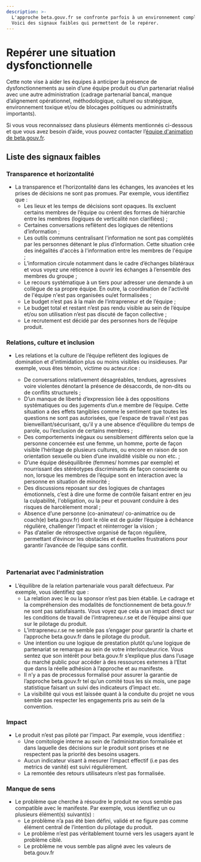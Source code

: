 ```yaml
---
description: >-
  L'approche beta.gouv.fr se confronte parfois à un environnement complexe.
  Voici des signaux faibles qui permettent de le repérer.
---
```


# Repérer une situation dysfonctionnelle

Cette note vise à aider les équipes à anticiper la présence de dysfonctionnements au sein d’une équipe produit ou d’un partenariat réalisé avec une autre administration \(cadrage partenarial bancal, manque d’alignement opérationnel, méthodologique, culturel ou stratégique, environnement toxique et/ou de blocages politiques ou administratifs importants\). 

Si vous vous reconnaissez dans plusieurs éléments mentionnés ci-dessous et que vous avez besoin d’aide, vous pouvez contacter l’[équipe d'animation de beta.gouv.fr](../../travailler-a-beta-gouv/actions-transverses/equipe-danimation.md).

## Liste des signaux faibles <a id="liste-des-signaux-faibles"></a>

### Transparence et horizontalité  <a id="transparence-et-horizontalite"></a>

* La transparence et l’horizontalité dans les échanges, les avancées et les prises de décisions ne sont pas promues. Par exemple, vous identifiez que :
  * Les lieux et les temps de décisions sont opaques. Ils excluent certains membres de l’équipe ou créent des formes de hiérarchie entre les membres \(logiques de verticalité non clarifiées\) ;
  * Certaines conversations reflètent des logiques de rétentions d’information ;
  * Les outils communs centralisant l'information ne sont pas complétés par les personnes détenant le plus d’information. Cette situation crée des inégalités d'accès à l'information entre les membres de l'équipe ;
  * L’information circule notamment dans le cadre d’échanges bilatéraux et vous voyez une réticence à ouvrir les échanges à l’ensemble des membres du groupe ;
  * Le recours systématique à un tiers pour adresser une demande à un collègue de sa propre équipe. En outre, la coordination de l'activité de l'équipe n'est pas organisées ou/et formalisées ;
  * Le budget n’est pas à la main de l’intrapreneur et de l’équipe ;
  * Le budget total et restant n’est pas rendu visible au sein de l’équipe et/ou son utilisation n’est pas discuté de façon collective ;
  * Le recrutement est décidé par des personnes hors de l’équipe produit.

### Relations, culture et inclusion <a id="relations-culture-et-inclusion"></a>

* Les relations et la culture de l’équipe reflètent des logiques de domination et d’intimidation plus ou moins visibles ou insidieuses. Par exemple, vous êtes témoin, victime ou acteur.rice :

  * De conversations relativement désagréables, tendues, agressives voire violentes dénotant la présence de désaccords, de non-dits ou de conflits structurels ;
  * D’un manque de liberté d’expression liée à des oppositions systématiques ou des jugements d’un.e membre de l’équipe. Cette situation a des effets tangibles comme le sentiment que toutes les questions ne sont pas autorisées, que l'espace de travail n'est pas bienveillant/sécurisant, qu'il y a une absence d’équilibre du temps de parole, ou l’exclusion de certains membres ;
  * Des comportements inégaux ou sensiblement différents selon que la personne concernée est une femme, un homme, porte de façon visible l’héritage de plusieurs cultures, ou encore en raison de son orientation sexuelle ou bien d’une invalidité visible ou non etc. ;
  * D’une équipe déséquilibrée \(femmes/ hommes par exemple\) et nourrissant des stéréotypes discriminants de façon consciente ou non, lorsque les membres de l’équipe sont en interaction avec la personne en situation de minorité ;
  * Des discussions reposant sur des logiques de chantages émotionnels, c’est à dire une forme de contrôle faisant entrer en jeu la culpabilité, l'obligation, ou la peur et pouvant conduire à des risques de harcèlement moral ;
  * Absence d’une personne \(co-animateur/ co-animatrice ou de coach\(e\) beta.gouv.fr\) dont le rôle est de guider l’équipe à échéance régulière, challenger l’impact et réinterroger la vision ;
  * Pas d’atelier de rétrospective organisé de façon régulière, permettant d’évincer les obstacles et éventuelles frustrations pour garantir l’avancée de l’équipe sans conflit.

  ​

### Partenariat avec l'administration  <a id="partenariat-avec-ladministration"></a>

* L’équilibre de la relation partenariale vous paraît défectueux. Par exemple, vous identifiez que :
  * La relation avec le ou la sponsor n’est pas bien établie. Le cadrage et la compréhension des modalités de fonctionnement de beta.gouv.fr ne sont pas satisfaisants. Vous voyez que cela a un impact direct sur les conditions de travail de l’intrapreneu.r.se et de l’équipe ainsi que sur le pilotage du produit.
  * L’intrapreneu.r.se ne semble pas s’engager pour garantir la charte et l’approche beta.gouv.fr dans le pilotage du produit.
  * Une intention ou une logique de prestation plutôt qu’une logique de partenariat se remarque au sein de votre interlocuteur.rice. Vous sentez que son intérêt pour beta.gouv.fr s’explique plus dans l’usage du marché public pour accéder à des ressources externes à l’Etat que dans la réelle adhésion à l’approche et au manifeste.
  * Il n’y a pas de processus formalisé pour assurer la garantie de l’approche beta.gouv.fr tel qu’un comité tous les six mois, une page statistique faisant un suivi des indicateurs d’impact etc.
  * La visibilité qui vous est laissée quant à la conduite du projet ne vous semble pas respecter les engagements pris au sein de la convention.

### Impact <a id="impact"></a>

* Le produit n’est pas piloté par l’impact. Par exemple, vous identifiez :
  * Une comitologie interne au sein de l’administration formalisée et dans laquelle des décisions sur le produit sont prises et ne respectent pas la priorité des besoins usagers.
  * Aucun indicateur visant à mesurer l’impact effectif \(i.e pas des metrics de vanité\) est suivi régulièrement.
  * La remontée des retours utilisateurs n’est pas formalisée.

### Manque de sens <a id="manque-de-sens"></a>

* Le problème que cherche à résoudre le produit ne vous semble pas compatible avec le manifeste. Par exemple, vous identifiez un ou plusieurs élément\(s\) suivant\(s\) :
  * Le problème n’a pas été bien défini, validé et ne figure pas comme élément central de l’intention du pilotage du produit.
  * Le problème n’est pas véritablement tourné vers les usagers ayant le problème ciblé.
  * Le problème ne vous semble pas aligné avec les valeurs de beta.gouv.fr

